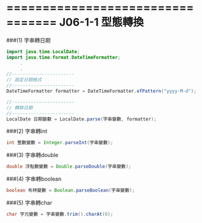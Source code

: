 =================================
J06-1-1 型態轉換
=================================


###(1) 字串轉日期
```java
import java.time.LocalDate;
import java.time.format.DateTimeFormatter;
     .
     .
//-----------------------
// 設定日期格式
//-----------------------
DateTimeFormatter formatter = DateTimeFormatter.ofPattern("yyyy-M-d");     

//-----------------------
// 轉換日期
//-----------------------
LocalDate 日期變數 = LocalDate.parse(字串變數, formatter);
```


###(2) 字串轉int
```java
int 整數變數 = Integer.parseInt(字串變數);
```


###(3) 字串轉double
```java
double 浮點數變數 = Double.parseDouble(字串變數);
```


###(4) 字串轉boolean
```java
boolean 布林變數 = Boolean.parseBoolean(字串變數);
```


###(5) 字串轉char
```java
char 字元變數 = 字串變數.trim().charAt(0); 
```

